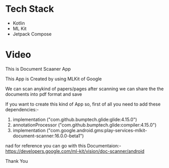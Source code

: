 # Tech Stack
- Kotlin
- ML Kit
- Jetpack Compose

# Video



This is Document Scaaner App

This App is Created by using MLKit of Google

We can scan anykind of papers/pages after scanning we can share the the documents into pdf format and save

If you want to create this kind of App so, first of all you need to add these dependencies:-
1. implementation ("com.github.bumptech.glide:glide:4.15.0")
2. annotationProcessor ("com.github.bumptech.glide:compiler:4.15.0")
3. implementation ("com.google.android.gms:play-services-mlkit-document-scanner:16.0.0-beta1")

nad for reference you can go with this Documentaion:-
https://developers.google.com/ml-kit/vision/doc-scanner/android

Thank You
